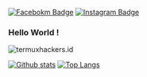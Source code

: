[![Facebokm Badge](https://img.shields.io/badge/-termuxhackers.id-blue?style=flat&logo=Facebook&logoColor=white&link=https://www.facebook.com/termuxhackers.id/)](https://www.facebook.com/termuxhackers.id) [![Instagram Badge](https://img.shields.io/badge/-termuxhackers.id-f01397?style=flat&logo=Instagram&logoColor=white&link=https://www.instagram.com/termuxhackers_id/)](https://www.instagram.com/termuxhackers_id/)
### Hello World !
<p align=left> <img src=https://komarev.com/ghpvc/?username=termuxhackers-id alt=termuxhackers.id /> </p>

[![Github stats](https://github-readme-stats.vercel.app/api?username=termuxhackers-id&show_icons=true&theme=white&include_all_commits=true)](https://github.com/termuxhackers-id/termuxhackers-id)
[![Top Langs](https://github-readme-stats.vercel.app/api/top-langs/?username=termuxhackers-id&layout=compact&theme=white)](https://github.com/termuxhackers-id/termuxhackers-id)
